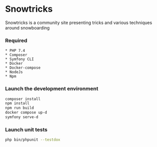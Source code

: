# Snowtricks

Snowtricks is a community site presenting tricks and various techniques around snowboarding 

### Required

    * PHP 7.4
    * Composer   
    * Symfony CLI
    * Docker
    * Docker-compose
    * NodeJs
    * Npm

### Launch the development environment

```bash
composer install
npm install
npm run build
docker compose up-d
symfony serve-d
```

### Launch unit tests

```bash
php bin/phpunit --testdox
```